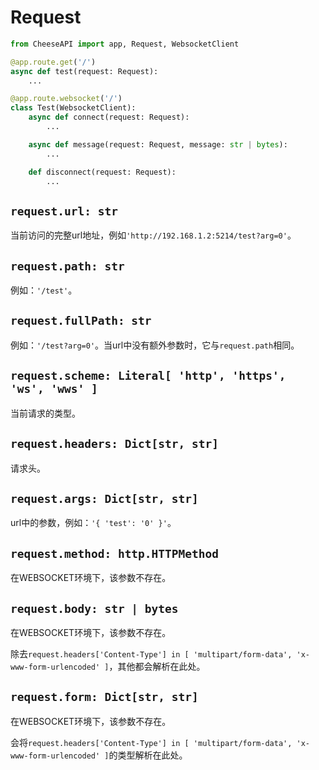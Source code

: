 # **Request**

```python
from CheeseAPI import app, Request, WebsocketClient

@app.route.get('/')
async def test(request: Request):
    ...

@app.route.websocket('/')
class Test(WebsocketClient):
    async def connect(request: Request):
        ...

    async def message(request: Request, message: str | bytes):
        ...

    def disconnect(request: Request):
        ...
```

## **`request.url: str`**

当前访问的完整url地址，例如`'http://192.168.1.2:5214/test?arg=0'`。

## **`request.path: str`**

例如：`'/test'`。

## **`request.fullPath: str`**

例如：`'/test?arg=0'`。当url中没有额外参数时，它与`request.path`相同。

## **`request.scheme: Literal[ 'http', 'https', 'ws', 'wws' ]`**

当前请求的类型。

## **`request.headers: Dict[str, str]`**

请求头。

## **`request.args: Dict[str, str]`**

url中的参数，例如：`'{ 'test': '0' }'`。

## **`request.method: http.HTTPMethod`**

在WEBSOCKET环境下，该参数不存在。

## **`request.body: str | bytes`**

在WEBSOCKET环境下，该参数不存在。

除去`request.headers['Content-Type'] in [ 'multipart/form-data', 'x-www-form-urlencoded' ]`，其他都会解析在此处。

## **`request.form: Dict[str, str]`**

在WEBSOCKET环境下，该参数不存在。

会将`request.headers['Content-Type'] in [ 'multipart/form-data', 'x-www-form-urlencoded' ]`的类型解析在此处。
